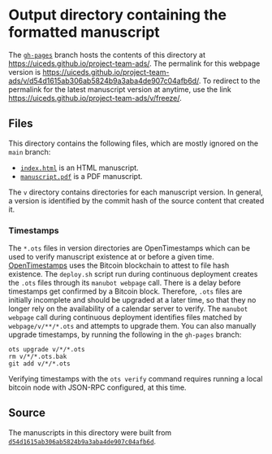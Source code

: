 # Output directory containing the formatted manuscript

The [`gh-pages`](https://github.com/uiceds/project-team-ads/tree/gh-pages) branch hosts the contents of this directory at <https://uiceds.github.io/project-team-ads/>.
The permalink for this webpage version is <https://uiceds.github.io/project-team-ads/v/d54d1615ab306ab5824b9a3aba4de907c04afb6d/>.
To redirect to the permalink for the latest manuscript version at anytime, use the link <https://uiceds.github.io/project-team-ads/v/freeze/>.

## Files

This directory contains the following files, which are mostly ignored on the `main` branch:

+ [`index.html`](index.html) is an HTML manuscript.
+ [`manuscript.pdf`](manuscript.pdf) is a PDF manuscript.

The `v` directory contains directories for each manuscript version.
In general, a version is identified by the commit hash of the source content that created it.

### Timestamps

The `*.ots` files in version directories are OpenTimestamps which can be used to verify manuscript existence at or before a given time.
[OpenTimestamps](https://opentimestamps.org/) uses the Bitcoin blockchain to attest to file hash existence.
The `deploy.sh` script run during continuous deployment creates the `.ots` files through its `manubot webpage` call.
There is a delay before timestamps get confirmed by a Bitcoin block.
Therefore, `.ots` files are initially incomplete and should be upgraded at a later time, so that they no longer rely on the availability of a calendar server to verify.
The `manubot webpage` call during continuous deployment identifies files matched by `webpage/v/**/*.ots` and attempts to upgrade them.
You can also manually upgrade timestamps, by running the following in the `gh-pages` branch:

```shell
ots upgrade v/*/*.ots
rm v/*/*.ots.bak
git add v/*/*.ots
```

Verifying timestamps with the `ots verify` command requires running a local bitcoin node with JSON-RPC configured, at this time.

## Source

The manuscripts in this directory were built from
[`d54d1615ab306ab5824b9a3aba4de907c04afb6d`](https://github.com/uiceds/project-team-ads/commit/d54d1615ab306ab5824b9a3aba4de907c04afb6d).
